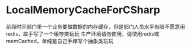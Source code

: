 # LocalMemoryCacheForCSharp

前段时间部门里一个业务要做数据的内存缓存，但是部门人员水平有限不愿意用redis，故手写了一个缓存类玩玩
生产环境请勿使用，请使用redis或memCached，单纯是自己手痒写个抽象类玩玩
